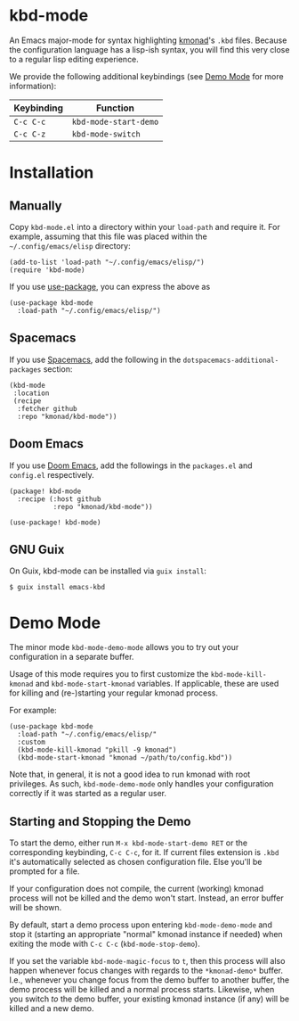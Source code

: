 # kbd-mode

An Emacs major-mode for syntax highlighting [kmonad]'s `.kbd` files.
Because the configuration language has a lisp-ish syntax, you will find
this very close to a regular lisp editing experience.

We provide the following additional keybindings
(see [Demo Mode](#demo-mode) for more information):

| Keybinding | Function              |
|------------|-----------------------|
| `C-c C-c`  | `kbd-mode-start-demo` |
| `C-c C-z`  | `kbd-mode-switch`     |

# Installation

## Manually

Copy `kbd-mode.el` into a directory within your `load-path` and require
it.  For example, assuming that this file was placed within the
`~/.config/emacs/elisp` directory:

``` emacs-lisp
(add-to-list 'load-path "~/.config/emacs/elisp/")
(require 'kbd-mode)
```

If you use [use-package], you can express the above as

``` emacs-lisp
(use-package kbd-mode
  :load-path "~/.config/emacs/elisp/")
```

## Spacemacs

If you use [Spacemacs], add the following in the
`dotspacemacs-additional-packages` section:

``` emacs-lisp
(kbd-mode
 :location
 (recipe
  :fetcher github
  :repo "kmonad/kbd-mode"))
```

## Doom Emacs

If you use [Doom Emacs], add the followings in the `packages.el` and
`config.el` respectively.

``` emacs-lisp
(package! kbd-mode
  :recipe (:host github
           :repo "kmonad/kbd-mode"))
```

``` emacs-lisp
(use-package! kbd-mode)
```

## GNU Guix

On Guix, kbd-mode can be installed via `guix install`:

``` console
$ guix install emacs-kbd
```

[kmonad]: https://github.com/kmonad/kmonad
[Spacemacs]: https://develop.spacemacs.org
[use-package]: https://github.com/jwiegley/use-package
[Doom Emacs]: https://github.com/hlissner/doom-emacs

# Demo Mode

The minor mode `kbd-mode-demo-mode` allows you to try out your
configuration in a separate buffer.

Usage of this mode requires you to first customize the
`kbd-mode-kill-kmonad` and `kbd-mode-start-kmonad` variables.  If
applicable, these are used for killing and (re-)starting your regular
kmonad process.

For example:

``` emacs-lisp
(use-package kbd-mode
  :load-path "~/.config/emacs/elisp/"
  :custom
  (kbd-mode-kill-kmonad "pkill -9 kmonad")
  (kbd-mode-start-kmonad "kmonad ~/path/to/config.kbd"))
```

Note that, in general, it is not a good idea to run kmonad with root
privileges.  As such, `kbd-mode-demo-mode` only handles your
configuration correctly if it was started as a regular user.

## Starting and Stopping the Demo

To start the demo, either run `M-x kbd-mode-start-demo RET` or the
corresponding keybinding, `C-c C-c`, for it.  If current files extension
is `.kbd` it's automatically selected as chosen configuration file.
Else you'll be prompted for a file.

If your configuration does not compile, the current (working) kmonad
process will not be killed and the demo won't start.  Instead, an error
buffer will be shown.

By default, start a demo process upon entering `kbd-mode-demo-mode` and
stop it (starting an appropriate "normal" kmonad instance if needed)
when exiting the mode with `C-c C-c` (`kbd-mode-stop-demo`).

If you set the variable `kbd-mode-magic-focus` to `t`, then this process
will also happen whenever focus changes with regards to the
`*kmonad-demo*` buffer.  I.e., whenever you change focus from the demo
buffer to another buffer, the demo process will be killed and a normal
process starts.  Likewise, when you switch _to_ the demo buffer, your
existing kmonad instance (if any) will be killed and a new demo.
